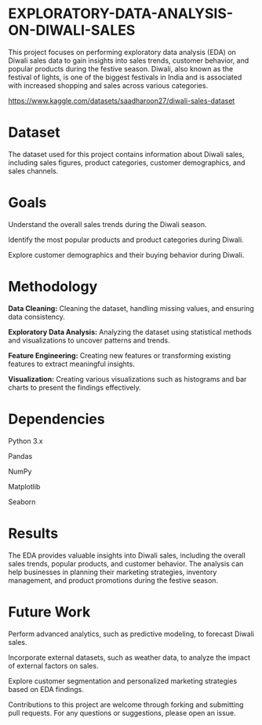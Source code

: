 # EXPLORATORY-DATA-ANALYSIS-ON-DIWALI-SALES
This project focuses on performing exploratory data analysis (EDA) on Diwali sales data to gain insights into sales trends, customer behavior, and popular products during the festive season. Diwali, also known as the festival of lights, is one of the biggest festivals in India and is associated with increased shopping and sales across various categories.

https://www.kaggle.com/datasets/saadharoon27/diwali-sales-dataset


# **Dataset**
The dataset used for this project contains information about Diwali sales, including sales figures, product categories, customer demographics, and sales channels.

# **Goals**
Understand the overall sales trends during the Diwali season.

Identify the most popular products and product categories during Diwali.

Explore customer demographics and their buying behavior during Diwali.

# **Methodology**
**Data Cleaning:** Cleaning the dataset, handling missing values, and ensuring data consistency.

**Exploratory Data Analysis:** Analyzing the dataset using statistical methods and visualizations to uncover patterns and trends.

**Feature Engineering:** Creating new features or transforming existing features to extract meaningful insights.

**Visualization:** Creating various visualizations such as histograms and bar charts to present the findings effectively.

# **Dependencies**
Python 3.x

Pandas

NumPy

Matplotlib

Seaborn

# **Results**
The EDA provides valuable insights into Diwali sales, including the overall sales trends, popular products, and customer behavior. The analysis can help businesses in planning their marketing strategies, inventory management, and product promotions during the festive season.

# **Future Work**
Perform advanced analytics, such as predictive modeling, to forecast Diwali sales.

Incorporate external datasets, such as weather data, to analyze the impact of external factors on sales.

Explore customer segmentation and personalized marketing strategies based on EDA findings.

Contributions to this project are welcome through forking and submitting pull requests. For any questions or suggestions, please open an issue.
